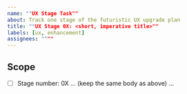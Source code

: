 ```yaml
--- 
name: ""UX Stage Task""
about: Track one stage of the futuristic UX upgrade plan
title: ""UX Stage 0X: <short, imperative title>""
labels: [ux, enhancement]
assignees: """"
---
```


## Scope

- [ ] Stage number: 0X
      ... (keep the same body as above) ...
